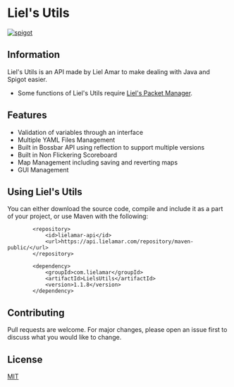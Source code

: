 # Liel's Utils

[<img alt="spigot" src="https://lielamar.com/other/github_discord.png" size=1.5>](https://discord.gg/NzgBrqR)

## Information

Liel's Utils is an API made by Liel Amar to make dealing with Java and Spigot easier.
* Some functions of Liel's Utils require [Liel's Packet Manager](https://github.com/LielAmar/PacketManager).

## Features
* Validation of variables through an interface
* Multiple YAML Files Management
* Built in Bossbar API using reflection to support multiple versions
* Built in Non Flickering Scoreboard
* Map Management including saving and reverting maps
* GUI Management

## Using Liel's Utils
You can either download the source code, compile and include it as a part of your project, or use Maven with the following:

```maven
        <repository>
            <id>lielamar-api</id>
            <url>https://api.lielamar.com/repository/maven-public/</url>
        </repository>

        <dependency>
            <groupId>com.lielamar</groupId>
            <artifactId>LielsUtils</artifactId>
            <version>1.1.8</version>
        </dependency>
```

## Contributing
Pull requests are welcome. For major changes, please open an issue first to discuss what you would like to change.

## License
[MIT](https://choosealicense.com/licenses/mit/)
